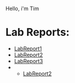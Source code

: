 Hello, i'm Tim

# Lab Reports:

* [LabReport1](/lab-report1/lab-report1.md)
* [LabReport2](/lab-report2/lab-report2.md)
* [LabReport3](/lab-report-3-week-6/lab-report3.md)
* * [LabReport2](/lab-report2/lab-report4.md)

